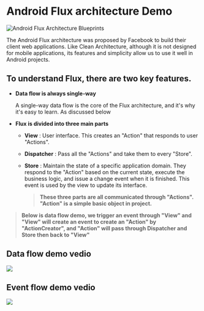 # Android Flux architecture Demo
<img src="https://i.imgur.com/pIve1gQ.png" alt="Android Flux Architecture Blueprints"/>

The Android Flux architecture was proposed by Facebook to build their client web applications. Like Clean Architecture, although it is not designed for mobile applications, its features and simplicity allow us to use it well in Android projects.

## To understand Flux, there are two key features.

* **Data flow is always single-way**

    A single-way data flow is the core of the Flux architecture, and it's why it's easy to learn. As discussed below

* **Flux is divided into three main parts**

    * **View** : User interface. This creates an "Action" that responds to user "Actions".

    * **Dispatcher** : Pass all the "Actions" and take them to every "Store".

    * **Store** : Maintain the state of a specific application domain. They respond to the "Action" based on the current state, execute the business logic, and issue a change event when it is finished. This event is used by the view to update its interface.



        >**These three parts are all communicated through "Actions".
 "Action" is a simple basic object in project.**
 
> **Below is data flow demo, we trigger an event through "View" and "View" will create an event to create an "Action" by "ActionCreator", 
and "Action" will pass through Dispatcher and Store then back to "View"**

## Data flow demo vedio 

![](https://i.imgur.com/hbKUZT2.gif)

## Event flow demo vedio 

![](https://i.imgur.com/gLOskrb.gif)

